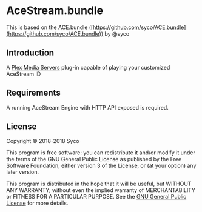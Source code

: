 # AceStream.bundle

This is based on the ACE.bundle ([https://github.com/syco/ACE.bundle](https://github.com/syco/ACE.bundle)) by @syco

## Introduction

A [Plex Media Servers](https://www.plex.tv/downloads) plug-in capable of playing your customized AceStream ID

## Requirements

A running AceStream Engine with HTTP API exposed is required.

## License

Copyright © 2018-2018 Syco

This program is free software: you can redistribute it and/or modify it under the terms of the GNU General Public License as published by the Free Software Foundation, either version 3 of the License, or (at your option) any later version.

This program is distributed in the hope that it will be useful, but WITHOUT ANY WARRANTY; without even the implied warranty of MERCHANTABILITY or FITNESS FOR A PARTICULAR PURPOSE. See the [GNU General Public License](http://www.gnu.org/copyleft/gpl.html) for more details.
